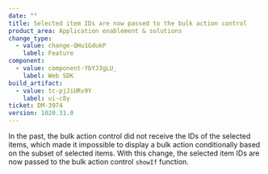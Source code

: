 ```yaml
---
date: ""
title: Selected item IDs are now passed to the bulk action control
product_area: Application enablement & solutions
change_type:
  - value: change-QHu1GdukP
    label: Feature
component:
  - value: component-YbYJ3gLU_
    label: Web SDK
build_artifact:
  - value: tc-pjJiURv9Y
    label: ui-c8y
ticket: DM-3974
version: 1020.31.0
---
```

In the past, the bulk action control did not receive the IDs of the selected items, which made it impossible to display a bulk action conditionally based on the subset of selected items. With this change, the selected item IDs are now passed to the bulk action control `showIf` function.